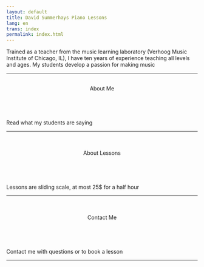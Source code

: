 ```yaml
---
layout: default
title: David Summerhays Piano Lessons
lang: en
trans: index
permalink: index.html
---
```

Trained as a teacher from the music learning laboratory (Verhoog Music Institute of Chicago, IL), I have ten years of experience teaching all levels and ages. My students develop a passion for making music

*****

<div class="w3-container">
<div class="w3-row-padding">

  <div class="w3-third w3-section">
   <div class="w3-hover-shadow"><a href="/about" style="text-decoration: none">
    <header class="w3-dark-grey w3-center w3-large">
      <br>
      About Me<br>
     <br>
    </header>
    <div class="w3-container w3-light-grey w3-center">
      <p>Read what my students are saying</p>
      <hr>
      <br>
    </div>
   </a>
   </div>
   </div>

  <div class="w3-third w3-section">
  <div class="w3-hover-shadow"><a href="/lessons" style="text-decoration: none">
    <header class="w3-dark-grey w3-center w3-large">
      <br>
      About Lessons<br>
      <br>
    </header>
    <div class="w3-container w3-light-grey w3-center">
      <p>Lessons are sliding scale, at most 25$ for a half hour</p>
      <hr>
      <br>
     </div>
   </a> 
   </div>
   </div>

   <div class="w3-third w3-section">
   <div class="w3-hover-shadow"><a href="/contact" style="text-decoration: none">
   <header class="w3-dark-grey w3-center w3-large">
    <br>
    Contact Me<br>
    <br>
   </header>
   <div class="w3-container w3-light-grey w3-center">
     <p>Contact me with questions or to book a lesson</p>
     <hr>
     <br>
  </div>
</a>
   </div>
</div>
</div>
</div>
